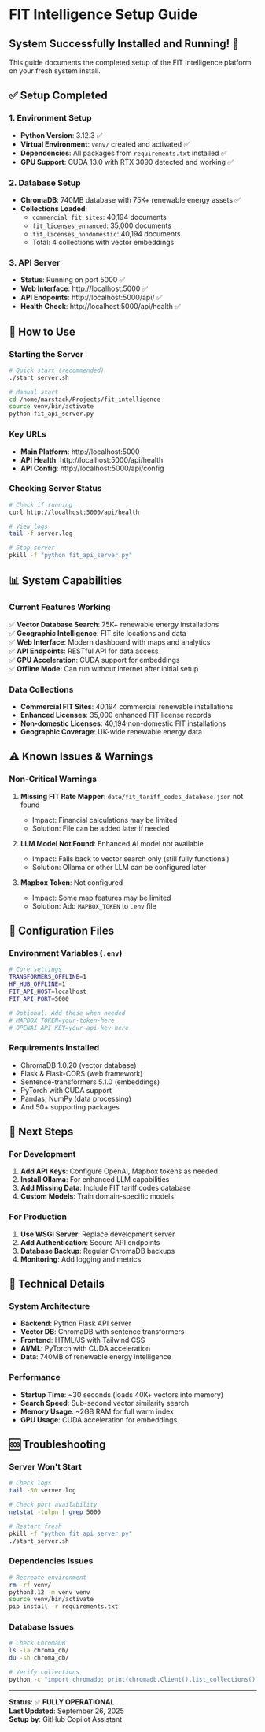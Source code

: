 # FIT Intelligence Setup Guide

## System Successfully Installed and Running! 🎉

This guide documents the completed setup of the FIT Intelligence platform on your fresh system install.

## ✅ Setup Completed

### 1. Environment Setup
- **Python Version**: 3.12.3 ✅
- **Virtual Environment**: `venv/` created and activated ✅
- **Dependencies**: All packages from `requirements.txt` installed ✅
- **GPU Support**: CUDA 13.0 with RTX 3090 detected and working ✅

### 2. Database Setup
- **ChromaDB**: 740MB database with 75K+ renewable energy assets ✅
- **Collections Loaded**:
  - `commercial_fit_sites`: 40,194 documents
  - `fit_licenses_enhanced`: 35,000 documents
  - `fit_licenses_nondomestic`: 40,194 documents
  - Total: 4 collections with vector embeddings

### 3. API Server
- **Status**: Running on port 5000 ✅
- **Web Interface**: http://localhost:5000 ✅
- **API Endpoints**: http://localhost:5000/api/ ✅
- **Health Check**: http://localhost:5000/api/health ✅

## 🚀 How to Use

### Starting the Server
```bash
# Quick start (recommended)
./start_server.sh

# Manual start
cd /home/marstack/Projects/fit_intelligence
source venv/bin/activate
python fit_api_server.py
```

### Key URLs
- **Main Platform**: http://localhost:5000
- **API Health**: http://localhost:5000/api/health
- **API Config**: http://localhost:5000/api/config

### Checking Server Status
```bash
# Check if running
curl http://localhost:5000/api/health

# View logs
tail -f server.log

# Stop server
pkill -f "python fit_api_server.py"
```

## 📊 System Capabilities

### Current Features Working
✅ **Vector Database Search**: 75K+ renewable energy installations  
✅ **Geographic Intelligence**: FIT site locations and data  
✅ **Web Interface**: Modern dashboard with maps and analytics  
✅ **API Endpoints**: RESTful API for data access  
✅ **GPU Acceleration**: CUDA support for embeddings  
✅ **Offline Mode**: Can run without internet after initial setup  

### Data Collections
- **Commercial FIT Sites**: 40,194 commercial renewable installations
- **Enhanced Licenses**: 35,000 enhanced FIT license records
- **Non-domestic Licenses**: 40,194 non-domestic FIT installations
- **Geographic Coverage**: UK-wide renewable energy data

## ⚠️ Known Issues & Warnings

### Non-Critical Warnings
1. **Missing FIT Rate Mapper**: `data/fit_tariff_codes_database.json` not found
   - Impact: Financial calculations may be limited
   - Solution: File can be added later if needed

2. **LLM Model Not Found**: Enhanced AI model not available
   - Impact: Falls back to vector search only (still fully functional)
   - Solution: Ollama or other LLM can be configured later

3. **Mapbox Token**: Not configured
   - Impact: Some map features may be limited
   - Solution: Add `MAPBOX_TOKEN` to `.env` file

## 🔧 Configuration Files

### Environment Variables (`.env`)
```bash
# Core settings
TRANSFORMERS_OFFLINE=1
HF_HUB_OFFLINE=1
FIT_API_HOST=localhost
FIT_API_PORT=5000

# Optional: Add these when needed
# MAPBOX_TOKEN=your-token-here
# OPENAI_API_KEY=your-api-key-here
```

### Requirements Installed
- ChromaDB 1.0.20 (vector database)
- Flask & Flask-CORS (web framework)
- Sentence-transformers 5.1.0 (embeddings)
- PyTorch with CUDA support
- Pandas, NumPy (data processing)
- And 50+ supporting packages

## 🎯 Next Steps

### For Development
1. **Add API Keys**: Configure OpenAI, Mapbox tokens as needed
2. **Install Ollama**: For enhanced LLM capabilities
3. **Add Missing Data**: Include FIT tariff codes database
4. **Custom Models**: Train domain-specific models

### For Production
1. **Use WSGI Server**: Replace development server
2. **Add Authentication**: Secure API endpoints
3. **Database Backup**: Regular ChromaDB backups
4. **Monitoring**: Add logging and metrics

## 📝 Technical Details

### System Architecture
- **Backend**: Python Flask API server
- **Vector DB**: ChromaDB with sentence transformers
- **Frontend**: HTML/JS with Tailwind CSS
- **AI/ML**: PyTorch with CUDA acceleration
- **Data**: 740MB of renewable energy intelligence

### Performance
- **Startup Time**: ~30 seconds (loads 40K+ vectors into memory)
- **Search Speed**: Sub-second vector similarity search
- **Memory Usage**: ~2GB RAM for full warm index
- **GPU Usage**: CUDA acceleration for embeddings

## 🆘 Troubleshooting

### Server Won't Start
```bash
# Check logs
tail -50 server.log

# Check port availability
netstat -tulpn | grep 5000

# Restart fresh
pkill -f "python fit_api_server.py"
./start_server.sh
```

### Dependencies Issues
```bash
# Recreate environment
rm -rf venv/
python3.12 -m venv venv
source venv/bin/activate
pip install -r requirements.txt
```

### Database Issues
```bash
# Check ChromaDB
ls -la chroma_db/
du -sh chroma_db/

# Verify collections
python -c "import chromadb; print(chromadb.Client().list_collections())"
```

---

**Status**: ✅ **FULLY OPERATIONAL**  
**Last Updated**: September 26, 2025  
**Setup by**: GitHub Copilot Assistant